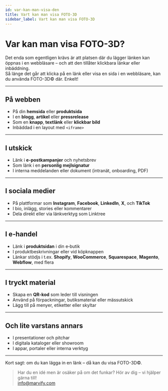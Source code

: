 ```yaml
---
id: var-kan-man-visa-den
title: Vart kan man visa FOTO-3D
sidebar_label: Vart kan man visa FOTO-3D
---
```

# Var kan man visa FOTO-3D?

Det enda som egentligen krävs är att platsen där du lägger länken kan öppnas i en webbläsare – och att den tillåter klickbara länkar eller inbäddning.  
Så länge det går att klicka på en länk eller visa en sida i en webbläsare, kan du använda FOTO-3D© där. Enkelt!

---

## På webben

- På din **hemsida** eller **produkt­sida**
- I en **blogg**, **artikel** eller **pressrelease**
- Som en **knapp**, **textlänk** eller **klickbar bild**
- Inbäddad i en layout med `<iframe>`

---

## I utskick

- Länk i **e-postkampanjer** och nyhetsbrev
- Som länk i en **personlig mejlsignatur**
- I interna meddelanden eller dokument (intranät, onboarding, PDF)

---

## I sociala medier

- På plattformar som **Instagram**, **Facebook**, **LinkedIn**, **X**, och **TikTok**
- I bio, inlägg, stories eller kommentarer
- Dela direkt eller via länkverktyg som Linktree

---

## I e‑handel

- Länk i **produktsidan** i din e‑butik
- I produktbeskrivningar eller vid köpknappen
- Länkar stödjs i t.ex. **Shopify**, **WooCommerce**, **Squarespace**, **Magento**, **Webflow**, med flera

---

## I tryckt material

- Skapa en **QR-kod** som leder till visningen
- Använd på förpackningar, butiksmaterial eller mässutskick
- Lägg till på menyer, etiketter eller skyltar

---

## Och lite varstans annars

- I presentationer och pitchar
- I digitala kataloger eller showroom
- I appar, portaler eller interna verktyg

---

Kort sagt: om du kan lägga in en länk – då kan du visa FOTO-3D©.

> Har du en idé men är osäker på om det funkar? Hör av dig – vi hjälper gärna till!  
> [info@marvify.com](mailto:info@marvify.com)

